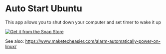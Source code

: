 # Auto Start Ubuntu

This app allows you to shut down your computer and set timer to wake it up


[![Get it from the Snap Store](https://snapcraft.io/static/images/badges/en/snap-store-black.svg)](https://snapcraft.io/autostartubuntu)


See also: https://www.maketecheasier.com/alarm-automatically-power-on-linux/